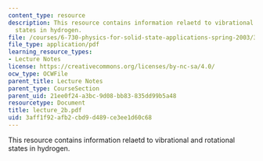 ```yaml
---
content_type: resource
description: This resource contains information relaetd to vibrational and rotational
  states in hydrogen.
file: /courses/6-730-physics-for-solid-state-applications-spring-2003/3aff1f92afb2cbd9d489ce3ee1d60c68_lecture_2b.pdf
file_type: application/pdf
learning_resource_types:
- Lecture Notes
license: https://creativecommons.org/licenses/by-nc-sa/4.0/
ocw_type: OCWFile
parent_title: Lecture Notes
parent_type: CourseSection
parent_uid: 21ee0f24-a3bc-9d08-bb83-835dd99b5a48
resourcetype: Document
title: lecture_2b.pdf
uid: 3aff1f92-afb2-cbd9-d489-ce3ee1d60c68
---
```

This resource contains information relaetd to vibrational and rotational states in hydrogen.